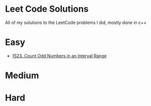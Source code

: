 # Leet Code Solutions
All of my solutions to the LeetCode problems I did, mostly done in c++ 

# Easy
- <a href = "https://leetcode.com/problems/count-odd-numbers-in-an-interval-range/description/">1523. Count Odd Numbers in an Interval Range</a>
# Medium

# Hard
